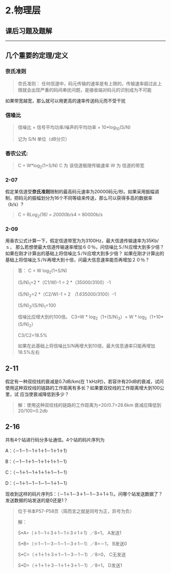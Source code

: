 ﻿# 2.物理层

## 课后习题及题解

---
## 几个重要的定理/定义

### 奈氏准则
> 奈氏准则： 任何信道中，码元传输的速率是有上限的，传输速率超过此上限就会出现严重的码间串扰问题，是接收端对码元的识别成为不可能
> 
如果带宽越宽，那么就可以用更高的速率传送码元而不受干扰

### 信噪比


> 信噪比 = 信号平均功率/噪声的平均功率 =  10*log<sub>10</sub>(S/N)
> 
> 记为 S/N 单位（dB分贝）




### 香农公式:
> C = W*log<sub>2</sub>(1+S/N)
> C 为 该信道极限传输速率
> W 为 信道的带宽

### 2-07

假定某信道受**奈氏准则**限制的最高码元速率为20000码元/秒。如果采用振幅调制，把码元的振幅划分为16个不同等级来传送，那么可以获得多高的数据率（b/s）? 

> C = R*Log<sub>2</sub>(16) = 20000b/s*4 = 80000b/s

### 2-09
用香农公式计算一下，假定信道带宽为为3100Hz，最大信道传输速率为35Kb/ｓ，
那么若想使最大信道传输速率增加６０％，问信噪比Ｓ/Ｎ应增大到多少倍？
如果在刚才计算出的基础上将信噪比Ｓ/Ｎ应增大到多少倍？
如果在刚才计算出的基础上将信噪比Ｓ/Ｎ再增大到十倍，问最大信息速率能否再增加２０％？  

> 答：
> C = W log<sub>2</sub>(1+S/N)  
>
> (S/N)<sub>1</sub>=2 *（C1/W)-1 = 2 *（35000/3100）-1
>
> (S/N)<sub>2</sub>=2 *（C2/W)-1 = 2 *（1.6*35000/3100）-1 
>
> (S/N)<sub>2</sub>/(S/N)<sub>1</sub>=100
>
> 信噪比应增大到约100倍。
> C3=W * log<sub>2</sub>（1+(S/N)<sub>3</sub>）= W * log<sub>2</sub>（1+10*(S/N)<sub>2</sub>）
>
> C3/C2=18.5%
>
> 如果在此基础上将信噪比S/N再增大到10倍，最大信息通率只能再增加18.5%左右 

## 2-11
假定有一种双绞线的衰减是0.7dB/km(在 1 kHz时)，若容许有20dB的衰减，试问使用这种双绞线的链路的工作距离有多长？如果要双绞线的工作距离增大到100公里，试 应当使衰减降低到多少？

> 解：使用这种双绞线的链路的工作距离为=20/0.7=28.6km   衰减应降低到20/100=0.2db 

## 2-16

共有4个站进行码分多址通信。4个站的码片序列为   

A：（－1－1－1＋1＋1－1＋1＋1）  

B：（－1－1＋1－1＋1＋1＋1－1）   

C：（－1＋1－1＋1＋1＋1－1－1）   

D：（－1＋1－1－1－1－1＋1－1）   

现收到这样的码片序列S：（－1＋1－3＋1－1－3＋1＋1）。问哪个站发送数据了？发送数据的站发送的是0还是1？  

>  
> 位于书本P57-P58页（简而言之就是同号为正，异号为负）
>
> 解：
>
> S•A=（＋1－1＋3＋1－1＋3＋1＋1）／8=1，   A发送1
>
> S•B=（＋1－1－3－1－1－3＋1－1）／8=－1， B发送0
> 
> S•C=（＋1＋1＋3＋1－1－3－1－1）／8=0，   C无发送
> 
> S•D=（＋1＋1＋3－1＋1＋3＋1－1）／8=1，   D发送1







